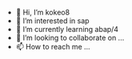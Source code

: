 - 👋 Hi, I’m kokeo8
- 👀 I’m interested in sap
- 🌱 I’m currently learning abap/4
- 💞️ I’m looking to collaborate on ...
- 📫 How to reach me ...

<!---
kokeo8/kokeo8 is a ✨ special ✨ repository because its `README.md` (this file) appears on your GitHub profile.
You can click the Preview link to take a look at your changes.
--->
